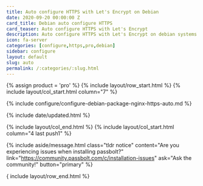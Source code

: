 ```yaml
---
title: Auto configure HTTPS with Let's Encrypt on Debian
date: 2020-09-20 00:00:00 Z
card_title: Debian auto configure HTTPS
card_teaser: Auto configure HTTPS with Let's Encrypt
description: Auto configure HTTPS with Let's Encrypt on debian systems
icon: fa-server
categories: [configure,https,pro,debian]
sidebar: configure
layout: default
slug: auto
permalink: /:categories/:slug.html
---
```


{% assign product = 'pro' %}
{% include layout/row_start.html %}
{% include layout/col_start.html column="7" %}

{% include configure/configure-debian-package-nginx-https-auto.md %}

{% include date/updated.html %}

{% include layout/col_end.html %}
{% include layout/col_start.html column="4 last push1" %}

{% include aside/message.html
    class="tldr notice"
    content="Are you experiencing issues when installing passbolt?"
    link="https://community.passbolt.com/c/installation-issues"
    ask="Ask the community!"
    button="primary"
%}

{ include layout/row_end.html %}
